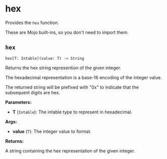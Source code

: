 # hex

Provides the `hex` function.

These are Mojo built-ins, so you don't need to import them.

## `hex`

`hex[T: Intable](value: T) -> String`

Returns the hex string represention of the given integer.

The hexadecimal representation is a base-16 encoding of the integer value.

The returned string will be prefixed with "0x" to indicate that the subsequent digits are hex.

**Parameters:**

- ​**T** (`Intable`): The intable type to represent in hexadecimal.

**Args:**

- ​**value** (`T`): The integer value to format.

**Returns:**

A string containing the hex representation of the given integer.